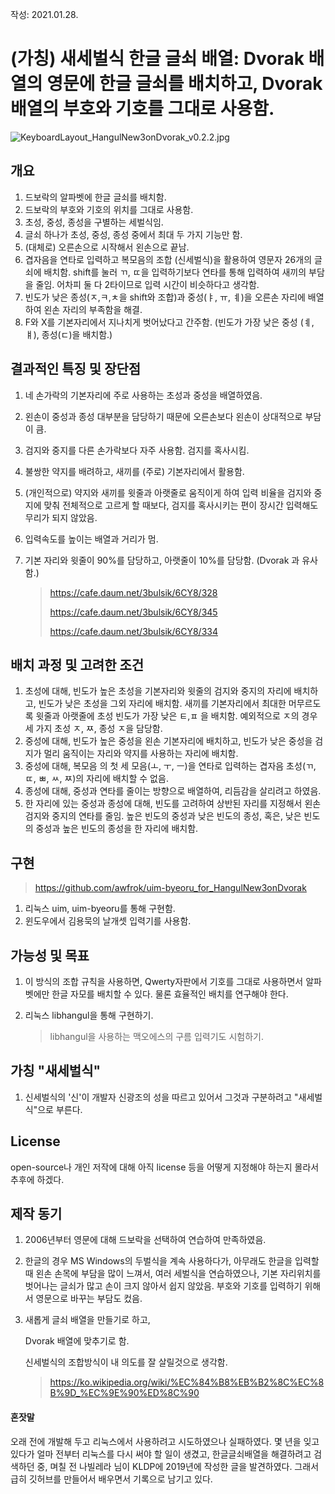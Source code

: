 작성: 2021.01.28.

#  (가칭) 새세벌식 한글 글쇠 배열: Dvorak 배열의 영문에 한글 글쇠를 배치하고, Dvorak 배열의 부호와 기호를 그대로 사용함.

![KeyboardLayout_HangulNew3onDvorak_v0.2.2.jpg](https://github.com/awfrok/HangulNew3onDvorak/blob/master/KeyboardLayout_HangulNew3onDvorak_v0.2.2.jpg?raw=true)

## 개요

1. 드보락의 알파벳에 한글 글쇠를 배치함.
2. 드보락의 부호와 기호의 위치를 그대로 사용함.
2. 초성, 중성, 종성을 구별하는 세벌식임.
3. 글쇠 하나가 초성, 중성, 종성 중에서 최대 두 가지 기능만 함.
4. (대체로) 오른손으로 시작해서 왼손으로 끝남.
5. 겹자음을 연타로 입력하고 복모음의 조합 (신세벌식)을 활용하여 영문자 26개의 글쇠에 배치함.
   shift를 눌러 ㄲ, ㄸ을 입력하기보다 연타를 통해 입력하여 새끼의 부담을 줄임. 어차피 둘 다 2타이므로 입력 시간이 비슷하다고 생각함.
6. 빈도가 낮은 종성(ㅈ,ㅋ,ㅊ을 shift와 조합)과 중성(ㅑ, ㅠ, ㅖ)을 오른손 자리에 배열하여 왼손 자리의 부족함을 해결.
6. F와 X를 기본자리에서 지나치게 벗어났다고 간주함. (빈도가 가장 낮은 중성 (ㅖ,ㅒ), 종성(ㄷ)을 배치함.)



## 결과적인 특징 및 장단점

1. 네 손가락의 기본자리에 주로 사용하는 초성과 중성을 배열하였음.

2. 왼손이 중성과 종성 대부분을 담당하기 때문에 오른손보다 왼손이 상대적으로 부담이 큼.

3. 검지와 중지를 다른 손가락보다 자주 사용함. 검지를 혹사시킴.

4. 불쌍한 약지를 배려하고, 새끼를 (주로) 기본자리에서 활용함.

5. (개인적으로) 약지와 새끼를 윗줄과 아랫줄로 움직이게 하여 입력 비율을 검지와 중지에 맞춰 전체적으로 고르게 할 때보다, 검지를 혹사시키는 편이 장시간 입력해도 무리가 되지 않았음. 

6. 입력속도를 높이는 배열과 거리가 멈.

5. 기본 자리와 윗줄이 90%를 담당하고, 아랫줄이 10%를 담당함. (Dvorak 과 유사함.)

   > https://cafe.daum.net/3bulsik/6CY8/328
   >
   > https://cafe.daum.net/3bulsik/6CY8/345
   >
   > https://cafe.daum.net/3bulsik/6CY8/334



## 배치 과정 및 고려한 조건

1. 초성에 대해,
    빈도가 높은 초성을 기본자리와 윗줄의 검지와 중지의 자리에 배치하고, 
    빈도가 낮은 초성을 그외 자리에 배치함.
    새끼를 기본자리에서 최대한 머무르도록 윗줄과 아랫줄에 초성 빈도가 가장 낮은 ㅌ,ㅍ 을 배치함.
    예외적으로 ㅈ의 경우 세 가지 초성 ㅈ, ㅉ, 종성 ㅈ을 담당함.
3. 중성에 대해, 
   빈도가 높은 중성을 왼손 기본자리에 배치하고, 
   빈도가 낮은 중성을 검지가 멀리 움직이는 자리와 약지를 사용하는 자리에 배치함.
3. 중성에 대해, 
   복모음 의 첫 세 모음(ㅗ, ㅜ, ㅡ)을 연타로 입력하는 겹자음 초성(ㄲ, ㄸ, ㅃ, ㅆ, ㅉ)의 자리에 배치할 수 없음.
4. 종성에 대해, 
    중성과 연타를 줄이는 방향으로 배열하여,
    리듬감을 살리려고 하였음.
5. 한 자리에 있는 중성과 종성에 대해,
    빈도를 고려하여 상반된 자리를 지정해서 왼손 검지와 중지의 연타를 줄임.
    높은 빈도의 중성과 낮은 빈도의 종성, 혹은, 낮은 빈도의 중성과 높은 빈도의 종성을 한 자리에 배치함.



## 구현

> https://github.com/awfrok/uim-byeoru_for_HangulNew3onDvorak

1. 리눅스 uim, uim-byeoru를 통해 구현함. 
2. 윈도우에서 김용묵의 날개셋 입력기를 사용함.



## 가능성 및 목표

1. 이 방식의 조합 규칙을 사용하면, Qwerty자판에서 기호를 그대로 사용하면서 알파벳에만 한글 자모를 배치할 수 있다. 물론 효율적인 배치를 연구해야 한다.

2. 리눅스 libhangul을 통해 구현하기. 

   > libhangul을 사용하는 맥오에스의 구름 입력기도 시험하기.



## 가칭 "새세벌식"

1. 신세벌식의 '신'이 개발자 신광조의 성을 따르고 있어서 그것과 구분하려고 "새세벌식"으로 부른다.



## License

open-source나 개인 저작에 대해 아직 license 등을 어떻게 지정해야 하는지 몰라서 추후에 하겠다.



## 제작 동기

1. 2006년부터 영문에 대해 드보락을 선택하여 연습하여 만족하였음.

2. 한글의 경우 MS Windows의 두벌식을 계속 사용하다가,
   아무래도 한글을 입력할 때 왼손 손목에 부담을 많이 느껴서,
   여러 세벌식을 연습하였으나,
   기본 자리위치를 벗어나는 글쇠가 많고 손이 크지 않아서 쉽지 않았음.
   부호와 기호를 입력하기 위해서 영문으로 바꾸는 부담도 컸음.

3. 새롭게 글쇠 배열을 만들기로 하고, 
   
   Dvorak 배열에 맞추기로 함.
   
   신세벌식의 조합방식이 내 의도를 잘 살릴것으로 생각함.
   
   > https://ko.wikipedia.org/wiki/%EC%84%B8%EB%B2%8C%EC%8B%9D_%EC%9E%90%ED%8C%90



#### 혼잣말

오래 전에 개발해 두고 리눅스에서 사용하려고 시도하였으나 실패하였다. 몇 년을 잊고 있다가 얼마 전부터 리눅스를 다시 써야 할 일이 생겼고, 한글글쇠배열을 해결하려고 검색하던 중, 며칠 전 나빌레라 님이 KLDP에 2019년에 작성한 글을 발견하였다. 그래서 급히 깃허브를 만들어서 배우면서 기록으로 남기고 있다. 